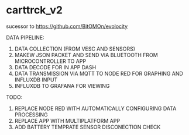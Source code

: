 # carttrck_v2
sucessor to https://github.com/BitOMOn/evolocity

DATA PIPELINE:
1. DATA COLLECTION (FROM VESC AND SENSORS)
2. MAKEW JSON PACKET AND SEND VIA BLUETOOTH FROM MICROCONTROLLER TO APP
3. DATA DECODE FOR IN APP DASH
4. DATA TRANSMISSION VIA MQTT TO NODE RED FOR GRAPHING AND INFLUXDB INPUT
5. INFLUXDB TO GRAFANA FOR VIEWING

TODO:
1. REPLACE NODE RED WITH AUTOMATICALLY CONFIGURING DATA PROCESSING
2. REPLACE APP WITH MULTIPLATFORM APP
3. ADD BATTERY TEMPRATE SENSOR DISCONECTION CHECK
